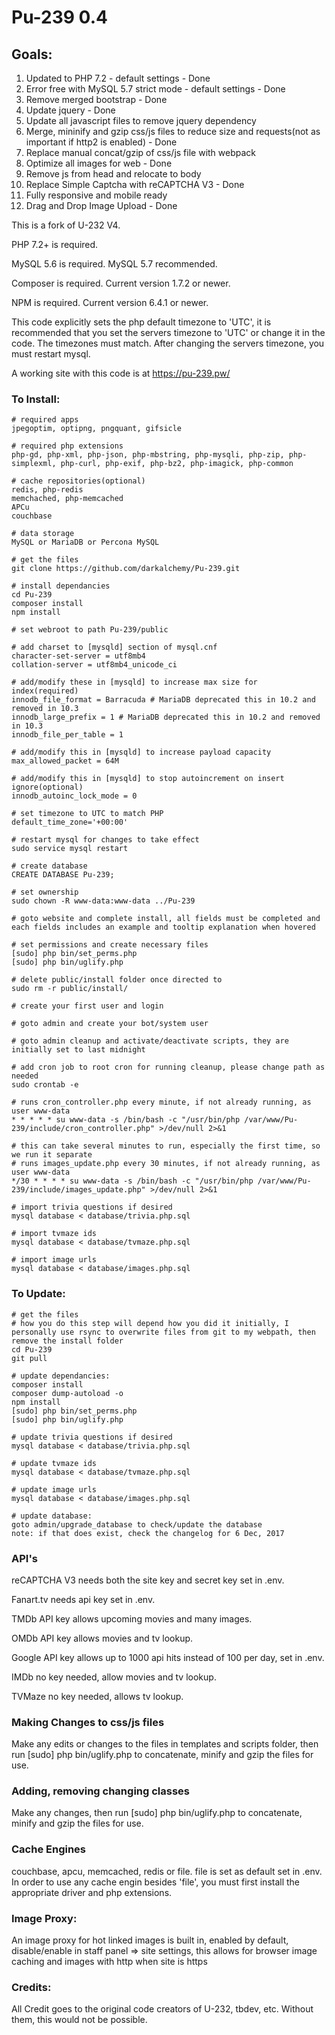 # Pu-239 0.4

## Goals:
1. Updated to PHP 7.2 - default settings - Done
2. Error free with MySQL 5.7 strict mode - default settings - Done
3. Remove merged bootstrap - Done
4. Update jquery - Done
5. Update all javascript files to remove jquery dependency
6. Merge, mininify and gzip css/js files to reduce size and requests(not as important if http2 is enabled) - Done
7. Replace manual concat/gzip of css/js file with webpack
8. Optimize all images for web - Done
9. Remove js from head and relocate to body
10. Replace Simple Captcha with reCAPTCHA V3 - Done
11. Fully responsive and mobile ready
12. Drag and Drop Image Upload - Done

This is a fork of U-232 V4.

PHP 7.2+ is required.

MySQL 5.6 is required. MySQL 5.7 recommended.

Composer is required. Current version 1.7.2 or newer.

NPM is required. Current version 6.4.1 or newer.

This code explicitly sets the php default timezone to 'UTC', it is recommended that you set the servers timezone to 'UTC' or change it in the code. The timezones must match. After changing the servers timezone, you must restart mysql.

A working site with this code is at https://pu-239.pw/

### To Install:
```
# required apps
jpegoptim, optipng, pngquant, gifsicle

# required php extensions
php-gd, php-xml, php-json, php-mbstring, php-mysqli, php-zip, php-simplexml, php-curl, php-exif, php-bz2, php-imagick, php-common

# cache repositories(optional)
redis, php-redis
memchached, php-memcached
APCu
couchbase

# data storage
MySQL or MariaDB or Percona MySQL

# get the files
git clone https://github.com/darkalchemy/Pu-239.git

# install dependancies
cd Pu-239
composer install
npm install

# set webroot to path Pu-239/public

# add charset to [mysqld] section of mysql.cnf
character-set-server = utf8mb4
collation-server = utf8mb4_unicode_ci

# add/modify these in [mysqld] to increase max size for index(required)
innodb_file_format = Barracuda # MariaDB deprecated this in 10.2 and removed in 10.3
innodb_large_prefix = 1 # MariaDB deprecated this in 10.2 and removed in 10.3
innodb_file_per_table = 1

# add/modify this in [mysqld] to increase payload capacity
max_allowed_packet = 64M

# add/modify this in [mysqld] to stop autoincrement on insert ignore(optional)
innodb_autoinc_lock_mode = 0

# set timezone to UTC to match PHP
default_time_zone='+00:00'

# restart mysql for changes to take effect
sudo service mysql restart

# create database
CREATE DATABASE Pu-239;

# set ownership
sudo chown -R www-data:www-data ../Pu-239

# goto website and complete install, all fields must be completed and each fields includes an example and tooltip explanation when hovered

# set permissions and create necessary files
[sudo] php bin/set_perms.php
[sudo] php bin/uglify.php

# delete public/install folder once directed to
sudo rm -r public/install/

# create your first user and login

# goto admin and create your bot/system user

# goto admin cleanup and activate/deactivate scripts, they are initially set to last midnight

# add cron job to root cron for running cleanup, please change path as needed
sudo crontab -e

# runs cron_controller.php every minute, if not already running, as user www-data
* * * * * su www-data -s /bin/bash -c "/usr/bin/php /var/www/Pu-239/include/cron_controller.php" >/dev/null 2>&1

# this can take several minutes to run, especially the first time, so we run it separate
# runs images_update.php every 30 minutes, if not already running, as user www-data
*/30 * * * * su www-data -s /bin/bash -c "/usr/bin/php /var/www/Pu-239/include/images_update.php" >/dev/null 2>&1

# import trivia questions if desired
mysql database < database/trivia.php.sql

# import tvmaze ids
mysql database < database/tvmaze.php.sql

# import image urls
mysql database < database/images.php.sql
```

### To Update:
```
# get the files
# how you do this step will depend how you did it initially, I personally use rsync to overwrite files from git to my webpath, then remove the install folder
cd Pu-239
git pull

# update dependancies:
composer install
composer dump-autoload -o
npm install
[sudo] php bin/set_perms.php
[sudo] php bin/uglify.php

# update trivia questions if desired
mysql database < database/trivia.php.sql

# update tvmaze ids 
mysql database < database/tvmaze.php.sql

# update image urls 
mysql database < database/images.php.sql

# update database:
goto admin/upgrade_database to check/update the database
note: if that does exist, check the changelog for 6 Dec, 2017
```

### API's

reCAPTCHA V3 needs both the site key and secret key set in .env.

Fanart.tv needs api key set in .env.

TMDb API key allows upcoming movies and many images.

OMDb API key allows movies and tv lookup.

Google API key allows up to 1000 api hits instead of 100 per day, set in .env.

IMDb no key needed, allow movies and tv lookup.

TVMaze no key needed, allows tv lookup.


### Making Changes to css/js files

Make any edits or changes to the files in templates and scripts folder, then run [sudo] php bin/uglify.php to concatenate, minify and gzip the files for use.

### Adding, removing changing classes

Make any changes, then run [sudo] php bin/uglify.php to concatenate, minify and gzip the files for use.

### Cache Engines

couchbase, apcu, memcached, redis or file. file is set as default set in .env. In order to use any cache engin besides 'file', you must first install the appropriate driver and php extensions.


### Image Proxy:

An image proxy for hot linked images is built in, enabled by default, disable/enable in staff panel => site settings, this allows for browser image caching and images with http when site is https


### Credits:

All Credit goes to the original code creators of U-232, tbdev, etc. Without them, this would not be possible.
